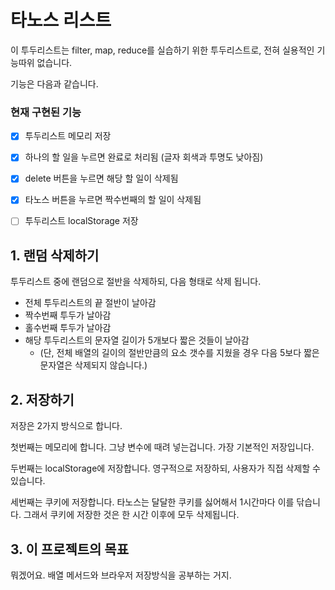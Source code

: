 # 타노스 리스트

이 투두리스트는 filter, map, reduce를 실습하기 위한 투두리스트로, 전혀 실용적인 기능따위 없습니다.

기능은 다음과 같습니다.

### 현재 구현된 기능

- [x] 투두리스트 메모리 저장 
- [x] 하나의 할 일을 누르면 완료로 처리됨 (글자 회색과 투명도 낮아짐)
- [x] delete 버튼을 누르면 해당 할 일이 삭제됨
- [x] 타노스 버튼을 누르면 짝수번째의 할 일이 삭제됨

- [ ] 투두리스트 localStorage 저장

## 1. 랜덤 삭제하기
투두리스트 중에 랜덤으로 절반을 삭제하되, 다음 형태로 삭제 됩니다.

- 전체 투두리스트의 끝 절반이 날아감
- 짝수번째 투두가 날아감
- 홀수번째 투두가 날아감
- 해당 투두리스트의 문자열 길이가 5개보다 짧은 것들이 날아감
    - (단, 전체 배열의 길이의 절반만큼의 요소 갯수를 지웠을 경우 다음 5보다 짧은 문자열은 삭제되지 않습니다.)

## 2. 저장하기
저장은 2가지 방식으로 합니다.

첫번째는 메모리에 합니다. 그냥 변수에 때려 넣는겁니다. 가장 기본적인 저장입니다.

두번째는 localStorage에 저장합니다. 영구적으로 저장하되, 사용자가 직접 삭제할 수 있습니다.

세번째는 쿠키에 저장합니다. 타노스는 달달한 쿠키를 싫어해서 1시간마다 이를 닦습니다. 그래서 쿠키에 저장한 것은 한 시간 이후에 모두 삭제됩니다.


## 3. 이 프로젝트의 목표
뭐겠어요. 배열 메서드와 브라우저 저장방식을 공부하는 거지.